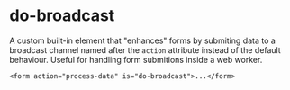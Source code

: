 # do-broadcast

A custom built-in element that "enhances" forms by submiting data to a broadcast channel named after the `action` attribute instead of the default behaviour. 
Useful for handling form submitions inside a web worker.

```
<form action="process-data" is="do-broadcast">...</form>
```

